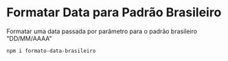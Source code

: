 # Formatar Data para Padrão Brasileiro
Formatar uma data passada por parâmetro para o padrão brasileiro "DD/MM/AAAA"


```
npm i formato-data-brasileiro